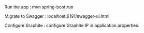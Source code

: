 Run the app :  mvn spring-boot:run

Migrate to Swagger : localhost:9191/swagger-ui.html

Configure Graphite : configure Graphite IP in application.properties.
